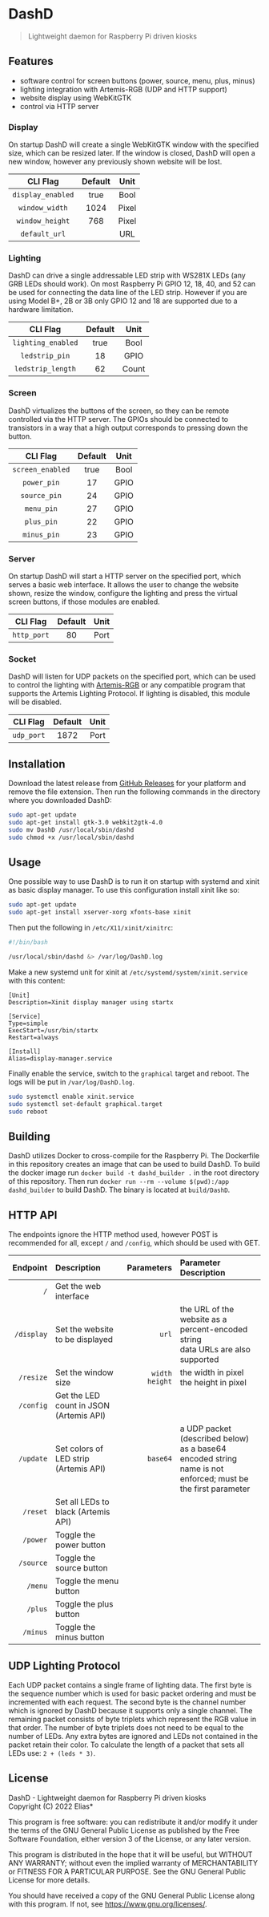 # DashD
> Lightweight daemon for Raspberry Pi driven kiosks

## Features
  - software control for screen buttons (power, source, menu, plus, minus)
  - lighting integration with Artemis-RGB (UDP and HTTP support)
  - website display using WebKitGTK
  - control via HTTP server

### Display
On startup DashD will create a single WebKitGTK window with the specified size, which can be resized later. If the window is closed, DashD will open a new window, however any previously shown website will be lost.

|     CLI Flag      | Default | Unit  |
| :---------------: | :-----: | :---: |
| `display_enabled` |  true   | Bool  |
|  `window_width`   |  1024   | Pixel |
|  `window_height`  |   768   | Pixel |
|   `default_url`   |         |  URL  |

### Lighting
DashD can drive a single addressable LED strip with WS281X LEDs (any GRB LEDs should work). On most Raspberry Pi GPIO 12, 18, 40, and 52 can be used for connecting the data line of the LED strip. However if you are using Model B+, 2B or 3B only GPIO 12 and 18 are supported due to a hardware limitation.

|      CLI Flag      | Default | Unit  |
| :----------------: | :-----: | :---: |
| `lighting_enabled` |  true   | Bool  |
|   `ledstrip_pin`   |   18    | GPIO  |
| `ledstrip_length`  |   62    | Count |

### Screen
DashD virtualizes the buttons of the screen, so they can be remote controlled via the HTTP server. The GPIOs should be connected to transistors in a way that a high output corresponds to pressing down the button.

|     CLI Flag     | Default | Unit  |
| :--------------: | :-----: | :---: |
| `screen_enabled` |  true   | Bool  |
|   `power_pin`    |   17    | GPIO  |
|   `source_pin`   |   24    | GPIO  |
|    `menu_pin`    |   27    | GPIO  |
|    `plus_pin`    |   22    | GPIO  |
|   `minus_pin`    |   23    | GPIO  |

### Server
On startup DashD will start a HTTP server on the specified port, which serves a basic web interface. It allows the user to change the website shown, resize the window, configure the lighting and press the virtual screen buttons, if those modules are enabled.

|  CLI Flag   | Default | Unit  |
| :---------: | :-----: | :---: |
| `http_port` |   80    | Port  |

### Socket
DashD will listen for UDP packets on the specified port, which can be used to control the lighting with [Artemis-RGB](https://github.com/Artemis-RGB/Artemis) or any compatible program that supports the Artemis Lighting Protocol. If lighting is disabled, this module will be disabled.

|  CLI Flag  | Default | Unit  |
| :--------: | :-----: | :---: |
| `udp_port` |  1872   | Port  |


## Installation
Download the latest release from [GitHub Releases](https://github.com/EliasStar/DashD/releases/latest) for your platform and remove the file extension. Then run the following commands in the directory where you downloaded DashD:
``` sh
sudo apt-get update
sudo apt-get install gtk-3.0 webkit2gtk-4.0
sudo mv DashD /usr/local/sbin/dashd
sudo chmod +x /usr/local/sbin/dashd
```


## Usage
One possible way to use DashD is to run it on startup with systemd and xinit as basic display manager. To use this configuration install xinit like so:
``` sh
sudo apt-get update
sudo apt-get install xserver-xorg xfonts-base xinit
```

Then put the following in `/etc/X11/xinit/xinitrc`:
``` sh
#!/bin/bash

/usr/local/sbin/dashd &> /var/log/DashD.log
```

Make a new systemd unit for xinit at `/etc/systemd/system/xinit.service` with this content:
``` systemd-unit
[Unit]
Description=Xinit display manager using startx

[Service]
Type=simple
ExecStart=/usr/bin/startx
Restart=always

[Install]
Alias=display-manager.service
```

Finally enable the service, switch to the `graphical` target and reboot. The logs will be put in `/var/log/DashD.log`.
``` sh
sudo systemctl enable xinit.service
sudo systemctl set-default graphical.target
sudo reboot
```

## Building
DashD utilizes Docker to cross-compile for the Raspberry Pi. The Dockerfile in this repository creates an image that can be used to build DashD.
To build the docker image run `docker build -t dashd_builder .` in the root directory of this repository. Then run `docker run --rm --volume $(pwd):/app dashd_builder` to build DashD. The binary is located at `build/DashD`.


## HTTP API
The endpoints ignore the HTTP method used, however POST is recommended for all, except `/` and `/config`, which should be used with GET.

|   Endpoint | Description                             |          Parameters | Parameter Description                                                                                          |
| ---------: | :-------------------------------------- | ------------------: | :------------------------------------------------------------------------------------------------------------- |
|        `/` | Get the web interface                   |                     |                                                                                                                |
| `/display` | Set the website to be displayed         |               `url` | the URL of the website as a percent-encoded string<br>data URLs are also supported                             |
|  `/resize` | Set the window size                     | `width`<br>`height` | the width in pixel<br>the height in pixel                                                                      |
|  `/config` | Get the LED count in JSON (Artemis API) |                     |                                                                                                                |
|  `/update` | Set colors of LED strip (Artemis API)   |            `base64` | a UDP packet (described below) as a base64 encoded string<br>name is not enforced; must be the first parameter |
|   `/reset` | Set all LEDs to black (Artemis API)     |                     |                                                                                                                |
|   `/power` | Toggle the power button                 |                     |                                                                                                                |
|  `/source` | Toggle the source button                |                     |                                                                                                                |
|    `/menu` | Toggle the menu button                  |                     |                                                                                                                |
|    `/plus` | Toggle the plus button                  |                     |                                                                                                                |
|   `/minus` | Toggle the minus button                 |                     |                                                                                                                |


## UDP Lighting Protocol
Each UDP packet contains a single frame of lighting data. The first byte is the sequence number which is used for basic packet ordering and must be incremented with each request. The second byte is the channel number which is ignored by DashD because it supports only a single channel. The remaining packet consists of byte triplets which represent the RGB value in that order. The number of byte triplets does not need to be equal to the number of LEDs. Any extra bytes are ignored and LEDs not contained in the packet retain their color. To calculate the length of a packet that sets all LEDs use: `2 + (leds * 3)`.


## License
DashD - Lightweight daemon for Raspberry Pi driven kiosks<br>
Copyright (C) 2022 Elias*

This program is free software: you can redistribute it and/or modify
it under the terms of the GNU General Public License as published by
the Free Software Foundation, either version 3 of the License, or
any later version.

This program is distributed in the hope that it will be useful,
but WITHOUT ANY WARRANTY; without even the implied warranty of
MERCHANTABILITY or FITNESS FOR A PARTICULAR PURPOSE.  See the
GNU General Public License for more details.

You should have received a copy of the GNU General Public License
along with this program. If not, see <https://www.gnu.org/licenses/>.
